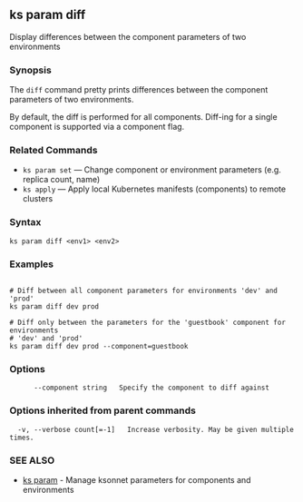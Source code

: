 ## ks param diff

Display differences between the component parameters of two environments

### Synopsis



The `diff` command pretty prints differences between the component parameters
of two environments.

By default, the diff is performed for all components. Diff-ing for a single component
is supported via a component flag.

### Related Commands

* `ks param set` — Change component or environment parameters (e.g. replica count, name)
* `ks apply` — Apply local Kubernetes manifests (components) to remote clusters

### Syntax


```
ks param diff <env1> <env2>
```

### Examples

```

# Diff between all component parameters for environments 'dev' and 'prod'
ks param diff dev prod

# Diff only between the parameters for the 'guestbook' component for environments
# 'dev' and 'prod'
ks param diff dev prod --component=guestbook
```

### Options

```
      --component string   Specify the component to diff against
```

### Options inherited from parent commands

```
  -v, --verbose count[=-1]   Increase verbosity. May be given multiple times.
```

### SEE ALSO
* [ks param](ks_param.md)	 - Manage ksonnet parameters for components and environments

